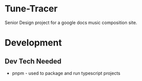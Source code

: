# Tune-Tracer

Senior Design project for a google docs music composition site.

# Development

## Dev Tech Needed
* pnpm - used to package and run typescript projects